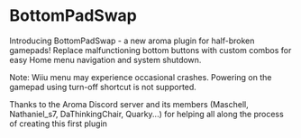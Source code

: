 # BottomPadSwap
Introducing BottomPadSwap - a new aroma plugin for half-broken gamepads! Replace malfunctioning bottom buttons with custom combos for easy Home menu navigation and system shutdown. 

Note: Wiiu menu may experience occasional crashes. Powering on the gamepad using turn-off shortcut is not supported. 

Thanks to the Aroma Discord server and its members (Maschell, Nathaniel_s7, DaThinkingChair, Quarky...)   for helping all along the process of creating this first plugin 
